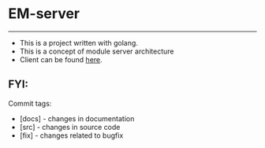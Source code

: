 # EM-server
___
- This is a project written with golang.
- This is a concept of module server architecture
- Client can be found [here](github.com/sintell/em-client).

## FYI:
Commit tags:
- [docs] - changes in documentation
- [src]  - changes in source code
- [fix]  - changes related to bugfix